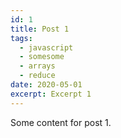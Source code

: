 ```yaml
---
id: 1
title: Post 1
tags:
  - javascript
  - somesome
  - arrays
  - reduce
date: 2020-05-01
excerpt: Excerpt 1
---
```


Some content for post 1.
